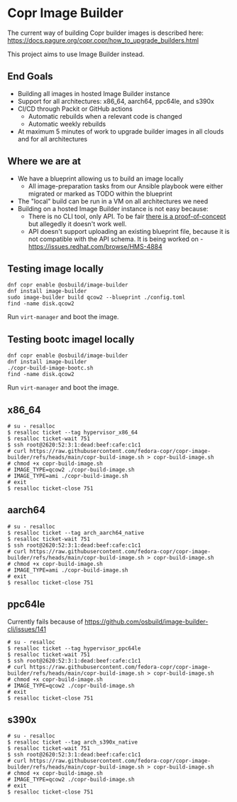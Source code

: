 # Copr Image Builder

The current way of building Copr builder images is described here:
https://docs.pagure.org/copr.copr/how_to_upgrade_builders.html

This project aims to use Image Builder instead.


## End Goals

- Building all images in hosted Image Builder instance
- Support for all architectures: x86_64, aarch64, ppc64le, and s390x
- CI/CD through Packit or GitHub actions
    - Automatic rebuilds when a relevant code is changed
    - Automatic weekly rebuilds
- At maximum 5 minutes of work to upgrade builder images in all clouds and for
  all architectures


## Where we are at

- We have a blueprint allowing us to build an image locally
    - All image-preparation tasks from our Ansible playbook were either migrated
      or marked as TODO within the blueprint
- The "local" build can be run in a VM on all architectures we need
- Building on a hosted Image Builder instance is not easy because:
    - There is no CLI tool, only API. To be fair
      [there is a proof-of-concept](https://github.com/supakeen/image-builder-api-client)
      but allegedly it doesn't work well.
    - API doesn't support uploading an existing blueprint file, because it is
      not compatible with the API schema. It is being worked on -
      https://issues.redhat.com/browse/HMS-4884



## Testing image locally

```
dnf copr enable @osbuild/image-builder
dnf install image-builder
sudo image-builder build qcow2 --blueprint ./config.toml
find -name disk.qcow2
```

Run `virt-manager` and boot the image.


## Testing bootc imagel locally

```
dnf copr enable @osbuild/image-builder
dnf install image-builder
./copr-build-image-bootc.sh
find -name disk.qcow2
```

Run `virt-manager` and boot the image.


## x86_64

```
# su - resalloc
$ resalloc ticket --tag hypervisor_x86_64
$ resalloc ticket-wait 751
$ ssh root@2620:52:3:1:dead:beef:cafe:c1c1
# curl https://raw.githubusercontent.com/fedora-copr/copr-image-builder/refs/heads/main/copr-build-image.sh > copr-build-image.sh
# chmod +x copr-build-image.sh
# IMAGE_TYPE=qcow2 ./copr-build-image.sh
# IMAGE_TYPE=ami ./copr-build-image.sh
# exit
$ resalloc ticket-close 751
```


## aarch64

```
# su - resalloc
$ resalloc ticket --tag arch_aarch64_native
$ resalloc ticket-wait 751
$ ssh root@2620:52:3:1:dead:beef:cafe:c1c1
# curl https://raw.githubusercontent.com/fedora-copr/copr-image-builder/refs/heads/main/copr-build-image.sh > copr-build-image.sh
# chmod +x copr-build-image.sh
# IMAGE_TYPE=ami ./copr-build-image.sh
# exit
$ resalloc ticket-close 751
```


## ppc64le

Currently fails because of
https://github.com/osbuild/image-builder-cli/issues/141


```
# su - resalloc
$ resalloc ticket --tag hypervisor_ppc64le
$ resalloc ticket-wait 751
$ ssh root@2620:52:3:1:dead:beef:cafe:c1c1
# curl https://raw.githubusercontent.com/fedora-copr/copr-image-builder/refs/heads/main/copr-build-image.sh > copr-build-image.sh
# chmod +x copr-build-image.sh
# IMAGE_TYPE=qcow2 ./copr-build-image.sh
# exit
$ resalloc ticket-close 751
```


## s390x

```
# su - resalloc
$ resalloc ticket --tag arch_s390x_native
$ resalloc ticket-wait 751
$ ssh root@2620:52:3:1:dead:beef:cafe:c1c1
# curl https://raw.githubusercontent.com/fedora-copr/copr-image-builder/refs/heads/main/copr-build-image.sh > copr-build-image.sh
# chmod +x copr-build-image.sh
# IMAGE_TYPE=qcow2 ./copr-build-image.sh
# exit
$ resalloc ticket-close 751
```
